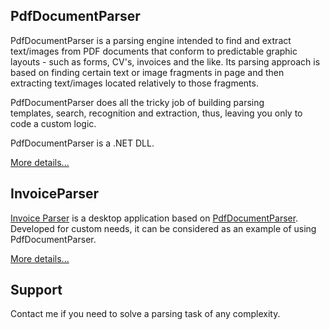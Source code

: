 ## PdfDocumentParser

PdfDocumentParser is a parsing engine intended to find and extract text/images from PDF documents that conform to predictable graphic layouts - such as forms, CV's, invoices and the like. Its parsing approach is based on finding certain text or image fragments in page and then extracting text/images located relatively to those fragments.

PdfDocumentParser does all the tricky job of building parsing templates, search, recognition and extraction, thus, leaving you only to code a custom logic.

PdfDocumentParser is a .NET DLL.

[More details...](https://sergeystoyan.github.io/PdfDocumentParser/#1)

## InvoiceParser
[Invoice Parser](https://github.com/sergeystoyan/PdfDocumentParser/tree/lib%2Bcustomization/InvoiceParser) is a desktop application based on [PdfDocumentParser](https://github.com/sergeystoyan/PdfDocumentParser). Developed for custom needs, it can be considered as an example of using PdfDocumentParser.

[More details...](https://sergeystoyan.github.io/PdfDocumentParser/#6)

## Support
Contact me if you need to solve a parsing task of any complexity.
